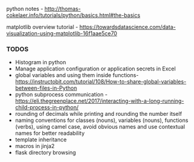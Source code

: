 python notes -  http://thomas-cokelaer.info/tutorials/python/basics.html#the-basics

matplotlib overview tutorial - https://towardsdatascience.com/data-visualization-using-matplotlib-16f1aae5ce70


### TODOS
* Histogram in python
* Manage application configuration or application secrets in Excel  
* global variables and using them inside functions- https://instructobit.com/tutorial/108/How-to-share-global-variables-between-files-in-Python
* python subprocess communication - https://eli.thegreenplace.net/2017/interacting-with-a-long-running-child-process-in-python/
* rounding of decimals while printing and rounding the number itself
* naming conventions for classes (nouns), variables (nouns), functions (verbs), using camel case, avoid obvious names and use contextual names for better readability
* template inheritance
* macros in jinja2
* flask directory browsing



<!--stackedit_data:
eyJoaXN0b3J5IjpbLTE0NTY2NzU4NzAsLTk1MjgwOTU5OCw0Nz
k3NzMyMzUsLTYxMzU1NzE5NCwtOTI3NTMyNDkxLDc5NTc2MzMz
NSwtNjU2NzM3OTk3LC0xNjMyMzkyMDg3LC0yMjk2Mjk1NTcsMT
kyNDI2Mzk4OCwxMzkxMzk0MDYwLDEyNTgyODYyMzcsLTg5MDIz
OTEwMCwtMTE0NDkxMTQzNywtMzY0NTg4MTM2LC0xNjA3NTU2ND
Y4LC0xMTkzOTg5ODcwLDk5MDUxMzExMSwtODgxMTM4MzgxLC05
ODk0NzcyNjFdfQ==
-->